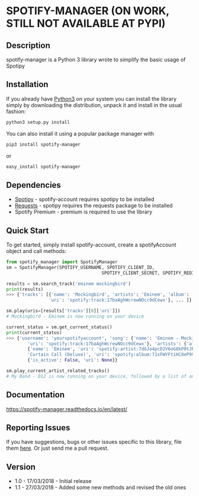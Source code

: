 # SPOTIFY-MANAGER (ON WORK, STILL NOT AVAILABLE AT PYPI)

## Description

spotify-manager is a Python 3 library wrote to simplify the basic usage of Spotipy

## Installation

If you already have [Python3](http://www.python.org/) on your system you can install the library simply by downloading the distribution, unpack it and install in the usual fashion:

```bash
python3 setup.py install
```

You can also install it using a popular package manager with

```bash
pip3 install spotify-manager
```

or

```bash
easy_install spotify-manager
```

## Dependencies

- [Spotipy](https://github.com/plamere/spotipy) - spotify-account requires spotipy to be installed
- [Requests](https://github.com/kennethreitz/requests) - spotipy requires the requests package to be installed
- Spotify Premium - premium is required to use the library


## Quick Start

To get started, simply install spotify-account, create a spotifyAccount object and call methods:

```python
from spotify_manager import SpotifyManager
sm = SpotifyManager(SPOTIFY_USERNAME, SPOTIFY_CLIENT_ID, 
                                    SPOTIFY_CLIENT_SECRET, SPOTIFY_REDIRECT_URI)

results = sm.search_track('eminem mockingbird')
print(results)
>>> {'tracks': [{'name': 'Mockingbird', 'artists': 'Eminem', 'album': 'Curtain Call (Deluxe)', 
                'uri': 'spotify:track:17baAghWcrewNOcc9dCewx'}, ... ]}

sm.play(uris=[results['tracks'][0]['uri']])
# Mockingbird - Eminem is now running on your device

current_status = sm.get_current_status()
print(current_status)
>>> {'username': 'yourspotifyaccount', 'song': {'name': 'Eminem - Mockingbird', 
        'uri': 'spotify:track:17baAghWcrewNOcc9dCewx'}, 'artists': {'all': 'Eminem', 'main': 
        {'name': 'Eminem', 'uri': 'spotify:artist:7dGJo4pcD2V6oG8kP0tJRR'}}, 'album': {'name': 
        'Curtain Call (Deluxe)', 'uri': 'spotify:album:71xFWYFtiHC8eP99QB30AA'}, 'playlist': 
        {'is_active': False, 'uri': None}}

sm.play_current_artist_related_tracks()
# My Band - D12 is now running on your device, followed by a list of another 49 related songs (customizable)
```

## Documentation

https://spotify-manager.readthedocs.io/en/latest/

## Reporting Issues

If you have suggestions, bugs or other issues specific to this library, file them [here](https://github.com/WolfyLPDC/spotify-manager/issues). Or just send me a pull request.

## Version

- 1.0 - 17/03/2018 - Initial release
- 1.1 - 27/03/2018 - Added some new methods and revised the old ones

